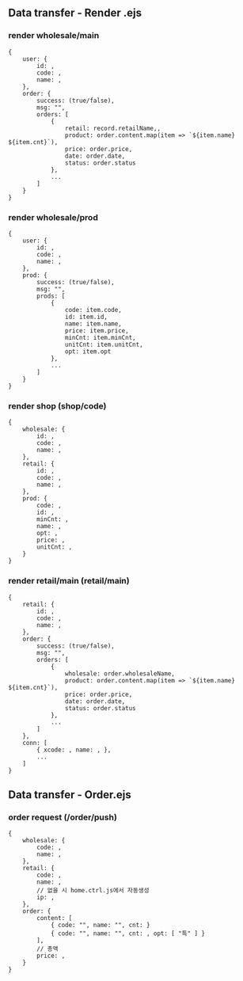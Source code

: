 ## Data transfer - Render .ejs
### render wholesale/main

    {
        user: {
            id: ,
            code: ,
            name: ,
        },
        order: {
            success: (true/false),
            msg: "",
            orders: [
                {
                    retail: record.retailName,,
                    product: order.content.map(item => `${item.name} ${item.cnt}`),
                    price: order.price,
                    date: order.date,
                    status: order.status
                },
                ...
            ]
        }
    }

### render wholesale/prod

    {
        user: {
            id: ,
            code: ,
            name: ,
        },
        prod: {
            success: (true/false),
            msg: "",
            prods: [
                {
                    code: item.code,
                    id: item.id,
                    name: item.name,
                    price: item.price,
                    minCnt: item.minCnt,
                    unitCnt: item.unitCnt,
                    opt: item.opt
                },
                ...
            ]
        }
    }

### render shop (shop/code)

    {
        wholesale: {
            id: ,
            code: ,
            name: ,
        },
        retail: {
            id: ,
            code: ,
            name: ,
        },
        prod: {
            code: ,
            id: ,
            minCnt: ,
            name: ,
            opt: ,
            price: ,
            unitCnt: ,
        }
    }

### render retail/main (retail/main)

    {
        retail: {
            id: ,
            code: ,
            name: ,
        },
        order: {
            success: (true/false),
            msg: "",
            orders: [
                {
                    wholesale: order.wholesaleName,
                    product: order.content.map(item => `${item.name} ${item.cnt}`),
                    price: order.price,
                    date: order.date,
                    status: order.status
                },
                ...
            ]
        },
        conn: [
            { xcode: , name: , },
            ...
        ]
    }

## Data transfer - Order.ejs
### order request (/order/push)

    {
        wholesale: {
            code: ,
            name: ,
        },
        retail: {
            code: ,
            name: ,
            // 없을 시 home.ctrl.js에서 자동생성
            ip: ,
        },
        order: {
            content: [
                { code: "", name: "", cnt: }
                { code: "", name: "", cnt: , opt: [ "특" ] }
            ],
            // 총액
            price: ,
        }
    }